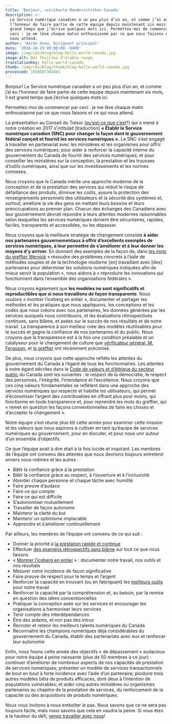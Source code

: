 ```yaml
---
title: 'Bonjour, <strike>le Monde</strike> Canada'
description: >-
  Le Service numérique canadien a un peu plus d’un an, et comme j’ai eu
  l’honneur de faire partie de cette équipe depuis maintenant six mois, il est
  grand temps que j’écrive quelques mots ici. Permettez-moi de commencer par
  ceci : je me lève chaque matin enthousiasmé par ce que nous faisons et ce qui
  nous attend.
author: 'Aaron Snow, Dirigeant principal'
date: '2018-10-19 09:00:00 -0400'
image: /img/cds/blog/blog-hello-world-canada.jpg
image-alt: Des feuilles d’érable rouge.
translationKey: hello-world-canada
thumb: /img/cds/blog/thumb/blog-hello-world-canada.jpg
processed: 1550507384401
---
```


Bonjour! Le Service numérique canadien a un peu plus d’un an, et comme j’ai eu l’honneur de faire partie de cette équipe depuis maintenant six mois, il est grand temps que j’écrive quelques mots ici.

Permettez-moi de commencer par ceci : je me lève chaque matin enthousiasmé par ce que nous faisons et ce qui nous attend.

La présentation au Conseil du Trésor ([qu’est-ce que c’est](https://www.canada.ca/fr/secretariat-conseil-tresor/services/presentations-conseil-tresor.html)?) qui a mené à notre création en 2017 s’intitulait [traduction] **« Établir le Service numérique canadien (SNC) pour changer la façon dont le gouvernement fédéral conçoit et fournit les services numériques ».** Le SNC s’est engagé à travailler en partenariat avec les ministères et les organismes pour offrir des services numériques; pour aider à renforcer la capacité interne du gouvernement du Canada de fournir des services numériques; et pour conseiller les ministères sur la conception, la prestation et les trousses d’outils numériques, ainsi que sur les investissements et les normes connexes.

Nous croyons que le Canada mérite une approche moderne de la conception et de la prestation des services qui réduit le risque de défaillance des produits, diminue les coûts, assure la protection des renseignements personnels des utilisateurs et la sécurité des systèmes et, surtout, améliore la vie des gens en mettant leurs besoins et leurs préoccupations au premier plan. Chacun des échanges des Canadiens avec leur gouvernement devrait répondre à leurs attentes modernes raisonnables selon lesquelles les services numériques doivent être sécuritaires, rapides, faciles, transparents et accessibles, ou les dépasser.

Nous croyons que la meilleure stratégie de changement consiste **à aider nos partenaires gouvernementaux à offrir d’excellents exemples de services numériques, à leur permettre de s’améliorer et à leur donner les moyens d’y arriver.** En donnant des exemples de la façon de, dans [les mots du greffier Wernick](https://www.canada.ca/fr/conseil-prive/organisation/greffier/publications/vingt-cinquieme-rapport-annuel-premier-ministre-fonction-publique/servir-fierte.html%23III) « résoudre des problèmes concrets à l’aide de méthodes souples et de la technologie moderne [en] travaillant avec [des] partenaires pour déterminer les solutions numériques indiquées afin de mieux servir la population », nous aidons à « reproduire les innovations qui fonctionnent dans l’ensemble des organisations fédérales ».

Nous croyons également que **les modèles ne sont significatifs et reproductibles que si nous travaillons de façon transparente**. Nous voulons « montrer l’iceberg en entier », documenter et partager les méthodes et les pratiques que nous appliquons, les conceptions et les codes que nous créons avec nos partenaires, les données générées par les services auxquels nous contribuons, et les évaluations rétrospectives continues, sans blâme, et axées sur le succès de nos résultats et de notre travail. La transparence à son meilleur crée des modèles réutilisables pour le succès et gagne la confiance de nos partenaires et du public. Nous croyons que la transparence est à la fois une condition préalable et un catalyseur pour le changement de culture que [vérificateur général, M. Ferguson](http://www.oag-bvg.gc.ca/internet/Francais/parl_oag_201805_00_f_43032.html), et [le greffier](https://ottawacitizen.com/news/local-news/top-bureaucrat-rejects-auditor-generals-opinion-piece-broken-government-culture) ont récemment préconisé.

De plus, nous croyons que cette approche reflète les attentes du gouvernement du Canada à l’égard de tous les fonctionnaires. Les attentes à notre égard décrites dans le [Code de valeurs et d’éthique du secteur public](https://www.tbs-sct.gc.ca/pol/doc-fra.aspx?id=25049) du Canada sont les suivantes : le respect de la démocratie, le respect des personnes, l’intégrité, l’intendance et l’excellence. Nous croyons que ces cinq valeurs fondamentales se reflètent dans une approche des services numériques qui respecte et habilite les utilisateurs, qui permet d’économiser l’argent des contribuables en offrant plus pour moins, qui fonctionne en toute transparence et, pour reprendre les mots du greffier, qui « remet en question les façons conventionnelles de faire les choses et d’accepter le changement ».

Notre équipe s’est réunie plus tôt cette année pour examiner cette mission et les valeurs que nous aspirons à cultiver en tant qu’équipe de services numériques au gouvernement, pour en discuter, et pour nous unir autour d’un ensemble d’objectifs.

Ce que l’équipe avait à dire était à la fois lucide et inspirant. Les membres de l’équipe ont convenu des attentes que nous devrions toujours entretenir envers nous-mêmes et les autres :

* Bâtir la confiance grâce à la prestation
* Bâtir la confiance grâce au respect, à l’ouverture et à l’inclusivité
* Aborder chaque personne et chaque tâche avec humilité
* Faire preuve d’audace
* Faire ce qui compte
* Faire ce qui est difficile
* S’autonomiser mutuellement
* Travailler de façon autonome
* Maintenir la clarté du but
* Maintenir un optimisme implacable
* Apprendre et s’améliorer continuellement

Par ailleurs, les membres de l’équipe ont convenu de ce qui suit :

* Donner la priorité à [la prestation rapide et continue](http://agilemanifesto.org/principles.html)
* Effectuer [des examens rétrospectifs sans blâme](https://codeascraft.com/2012/05/22/blameless-postmortems/) sur tout ce que nous faisons
* « [Montrer l’iceberg en entier](https://numerique.canada.ca/2018/07/31/montrer-liceberg-en-entier/) » : documenter notre travail, nos outils et nos résultats
* Mesurer notre incidence de façon significative
* Faire preuve de respect pour le temps et l’argent
* Renforcer la capacité en trouvant (ou en fabriquant) les [meilleurs outils](https://numerique.canada.ca/2018/06/27/outils-pour-faire-du-bon-travail/) pour notre travail
* Renforcer la capacité par la compréhension et, au besoin, par la remise en question des idées conventionnelles
* Pratiquer la conception axée sur les services et encourager les organisations à harmoniser leurs services
* Tenir compte des interdépendances
* Être des aidants, et non pas des intrus
* Recruter et retenir les meilleurs talents numériques du Canada
* Reconnaître les champions numériques déjà considérables du gouvernement du Canada, établir des partenariats avec eux et renforcer leur autonomie

Enfin, nous fixons cette année des objectifs « de dépassement » audacieux pour notre équipe à peine naissante (plus de 50 membres à ce jour) : continuer d’améliorer de nombreux aspects de nos capacités de prestation de services numériques; présenter un modèle de services transactionnels de bout en bout à forte incidence avec l’aide d’un partenaire; produire trois autres modèles bêta de produits efficaces, dont deux à l’intention de populations vulnérables; et aider cinq autres ministères ou organismes partenaires au chapitre de la prestation de services, du renforcement de la capacité ou des acquisitions de produits numériques.

Nous vous invitons à nous emboîter le pas. Nous savons que ce ne sera pas toujours facile, mais nous savons que cela en vaudra la peine. Si vous êtes à la hauteur du défi, [venez travailler avec nous](https://numerique.canada.ca/travaillez-avec-nous/)!


